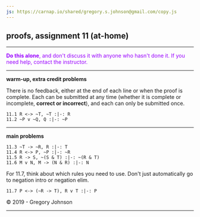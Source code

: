 ```yaml
---
js: https://carnap.io/shared/gregory.s.johnson@gmail.com/copy.js
--- 
```


## proofs, assignment 11 (at-home)

---

<font color="#9900FF">**Do this alone**, and don't discuss it with anyone who hasn't done it. If you need help, contact the instructor.</font>

---

**warm-up, extra credit problems**

There is no feedback, either at the end of each line or when the proof is complete. Each can be submitted at any time (whether it is complete or incomplete, **correct or incorrect**), and each can only be submitted once.

~~~{.ProofChecker .JohnsonSL options="fonts tabindent render exam" guides="fitch" feedback="none" points="1" late-credit="1"}
11.1 R <-> ~T, ~T :|-: R 
11.2 ~P v ~Q, Q :|-: ~P 
~~~

---

**main problems**

~~~{.ProofChecker .JohnsonSL options="fonts tabindent" guides="fitch" points="20" late-credit="15"}
11.3 ~T -> ~R, R :|-: T
11.4 R <-> P, ~P :|-: ~R
11.5 R -> S, ~(S & T) :|-: ~(R & T)
11.6 M v N, M -> (N & R) :|-: N
~~~


For 11.7, think about which rules you need to use. Don't just automatically go to negation intro or negation elim.

~~~{.ProofChecker .JohnsonSL options="fonts tabindent" guides="fitch" points="20" late-credit="15"}
11.7 P <-> (~R -> T), R v T :|-: P 
~~~

<p>&copy; 2019 - <script>document.write(new Date().getFullYear())</script> Gregory Johnson</p>

---